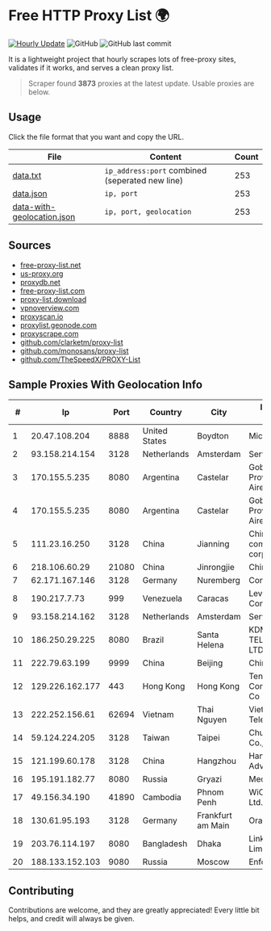 
# Free HTTP Proxy List 🌍

[![Hourly Update](https://github.com/mertguvencli/http-proxy-list/actions/workflows/main.yml/badge.svg?branch=main)](https://github.com/mertguvencli/http-proxy-list/actions/workflows/main.yml)
![GitHub](https://img.shields.io/github/license/mertguvencli/http-proxy-list)
![GitHub last commit](https://img.shields.io/github/last-commit/mertguvencli/http-proxy-list)

It is a lightweight project that hourly scrapes lots of free-proxy sites, validates if it works, and serves a clean proxy list.


> Scraper found **3873** proxies at the latest update. Usable proxies are below.

## Usage

Click the file format that you want and copy the URL.


|File|Content|Count|
|----|-------|-----|
|[data.txt](https://raw.githubusercontent.com/mertguvencli/http-proxy-list/main/proxy-list/data.txt)|`ip_address:port` combined (seperated new line)|253|
|[data.json](https://raw.githubusercontent.com/mertguvencli/http-proxy-list/main/proxy-list/data.json)|`ip, port`|253|
|[data-with-geolocation.json](https://raw.githubusercontent.com/mertguvencli/http-proxy-list/main/proxy-list/data-with-geolocation.json)|`ip, port, geolocation`|253|

## Sources

* [free-proxy-list.net](https://free-proxy-list.net)
* [us-proxy.org](https://www.us-proxy.org)
* [proxydb.net](http://proxydb.net)
* [free-proxy-list.com](https://free-proxy-list.com/?page=&port=&type%5B%5D=http&type%5B%5D=https&up_time=0&search=Search)
* [proxy-list.download](https://www.proxy-list.download/HTTP)
* [vpnoverview.com](https://vpnoverview.com/privacy/anonymous-browsing/free-proxy-servers)
* [proxyscan.io](https://www.proxyscan.io)
* [proxylist.geonode.com](https://proxylist.geonode.com/api/proxy-list?limit=300&page=1&sort_by=lastChecked&sort_type=desc&protocols=http,https)
* [proxyscrape.com](https://api.proxyscrape.com/v2/?request=displayproxies&protocol=http&timeout=10000&country=all&ssl=all&anonymity=all)
* [github.com/clarketm/proxy-list](https://raw.githubusercontent.com/clarketm/proxy-list/master/proxy-list-raw.txt)
* [github.com/monosans/proxy-list](https://raw.githubusercontent.com/monosans/proxy-list/main/proxies/http.txt)
* [github.com/TheSpeedX/PROXY-List](https://raw.githubusercontent.com/TheSpeedX/PROXY-List/master/http.txt)


## Sample Proxies With Geolocation Info

|#|Ip|Port|Country|City|Internet Service Provider|
|-|--|----|-------|----|-------------------------|
|1|20.47.108.204|8888|United States|Boydton|Microsoft Corporation|
|2|93.158.214.154|3128|Netherlands|Amsterdam|Serverius Holding B.V.|
|3|170.155.5.235|8080|Argentina|Castelar|Gobernacion de la Provincia de Buenos Aires|
|4|170.155.5.235|8080|Argentina|Castelar|Gobernacion de la Provincia de Buenos Aires|
|5|111.23.16.250|3128|China|Jianning|China Mobile communications corporation|
|6|218.106.60.29|21080|China|Jinrongjie|China Unicom CncNet|
|7|62.171.167.146|3128|Germany|Nuremberg|Contabo GmbH|
|8|190.217.7.73|999|Venezuela|Caracas|Level 3 Communications, Inc.|
|9|93.158.214.162|3128|Netherlands|Amsterdam|Serverius Holding B.V.|
|10|186.250.29.225|8080|Brazil|Santa Helena|KDM INTERNET TELECOMUNICACOES LTDA|
|11|222.79.63.199|9999|China|Beijing|Chinanet|
|12|129.226.162.177|443|Hong Kong|Hong Kong|Tencent Cloud Computing (Beijing) Co|
|13|222.252.156.61|62694|Vietnam|Thai Nguyen|VietNam Post and Telecom Corporation|
|14|59.124.224.205|3128|Taiwan|Taipei|Chunghwa Telecom Co., Ltd.|
|15|121.199.60.178|3128|China|Hangzhou|Hangzhou Alibaba Advertising Co|
|16|195.191.182.77|8080|Russia|Gryazi|MediaNet Ltd.|
|17|49.156.34.190|41890|Cambodia|Phnom Penh|WiCAM Corporation Ltd.|
|18|130.61.95.193|3128|Germany|Frankfurt am Main|Oracle Corporation|
|19|203.76.114.197|8080|Bangladesh|Dhaka|Link3 Technologies Limited|
|20|188.133.152.103|9080|Russia|Moscow|Enforta-MSK|



## Contributing

Contributions are welcome, and they are greatly appreciated! Every
little bit helps, and credit will always be given.

